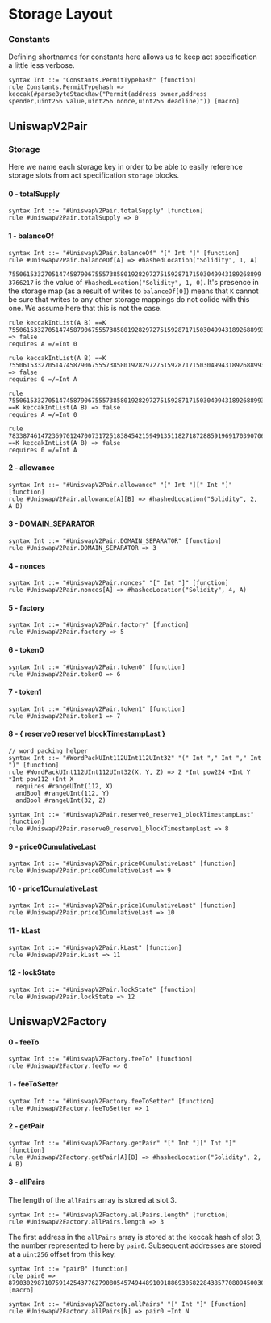 # Storage Layout

### Constants

Defining shortnames for constants here allows us to keep act specification a
little less verbose.

```k
syntax Int ::= "Constants.PermitTypehash" [function]
rule Constants.PermitTypehash => keccak(#parseByteStackRaw("Permit(address owner,address spender,uint256 value,uint256 nonce,uint256 deadline)")) [macro]
```

## UniswapV2Pair

### Storage

Here we name each storage key in order to be able to easily reference storage
slots from act specification `storage` blocks.

#### 0 - totalSupply

```k
syntax Int ::= "#UniswapV2Pair.totalSupply" [function]
rule #UniswapV2Pair.totalSupply => 0
```

#### 1 - balanceOf

```k
syntax Int ::= "#UniswapV2Pair.balanceOf" "[" Int "]" [function]
rule #UniswapV2Pair.balanceOf[A] => #hashedLocation("Solidity", 1, A)
```

`75506153327051474587906755573858019282972751592871715030499431892688993766217` is the value of
`#hashedLocation("Solidity", 1, 0)`. It's presence in the storage map (as a result of writes to
`balanceOf[0]`) means that `K` cannot be sure that writes to any other storage mappings do not
colide with this one. We assume here that this is not the case.

```k
rule keccakIntList(A B) ==K 75506153327051474587906755573858019282972751592871715030499431892688993766217 => false
requires A =/=Int 0

rule keccakIntList(A B) ==K 75506153327051474587906755573858019282972751592871715030499431892688993766217 => false
requires 0 =/=Int A

rule 75506153327051474587906755573858019282972751592871715030499431892688993766217 ==K keccakIntList(A B) => false
requires A =/=Int 0

rule 78338746147236970124700731725183845421594913511827187288591969170390706184117 ==K keccakIntList(A B) => false
requires 0 =/=Int A
```

#### 2 - allowance

```k
syntax Int ::= "#UniswapV2Pair.allowance" "[" Int "][" Int "]" [function]
rule #UniswapV2Pair.allowance[A][B] => #hashedLocation("Solidity", 2, A B)
```

#### 3 - DOMAIN_SEPARATOR

```k
syntax Int ::= "#UniswapV2Pair.DOMAIN_SEPARATOR" [function]
rule #UniswapV2Pair.DOMAIN_SEPARATOR => 3
```

#### 4 - nonces

```k
syntax Int ::= "#UniswapV2Pair.nonces" "[" Int "]" [function]
rule #UniswapV2Pair.nonces[A] => #hashedLocation("Solidity", 4, A)
```

#### 5 - factory

```k
syntax Int ::= "#UniswapV2Pair.factory" [function]
rule #UniswapV2Pair.factory => 5
```

#### 6 - token0

```k
syntax Int ::= "#UniswapV2Pair.token0" [function]
rule #UniswapV2Pair.token0 => 6
```

#### 7 - token1

```k
syntax Int ::= "#UniswapV2Pair.token1" [function]
rule #UniswapV2Pair.token1 => 7
```

#### 8 - { reserve0 reserve1 blockTimestampLast }

```k
// word packing helper
syntax Int ::= "#WordPackUInt112UInt112UInt32" "(" Int "," Int "," Int ")" [function]
rule #WordPackUInt112UInt112UInt32(X, Y, Z) => Z *Int pow224 +Int Y *Int pow112 +Int X
  requires #rangeUInt(112, X)
  andBool #rangeUInt(112, Y)
  andBool #rangeUInt(32, Z)

syntax Int ::= "#UniswapV2Pair.reserve0_reserve1_blockTimestampLast" [function]
rule #UniswapV2Pair.reserve0_reserve1_blockTimestampLast => 8
```

#### 9 - price0CumulativeLast

```k
syntax Int ::= "#UniswapV2Pair.price0CumulativeLast" [function]
rule #UniswapV2Pair.price0CumulativeLast => 9
```

#### 10 - price1CumulativeLast

```k
syntax Int ::= "#UniswapV2Pair.price1CumulativeLast" [function]
rule #UniswapV2Pair.price1CumulativeLast => 10
```

#### 11 - kLast

```k
syntax Int ::= "#UniswapV2Pair.kLast" [function]
rule #UniswapV2Pair.kLast => 11
```

#### 12 - lockState

```k
syntax Int ::= "#UniswapV2Pair.lockState" [function]
rule #UniswapV2Pair.lockState => 12
```

## UniswapV2Factory

#### 0 - feeTo

```k
syntax Int ::= "#UniswapV2Factory.feeTo" [function]
rule #UniswapV2Factory.feeTo => 0
```

#### 1 - feeToSetter

```k
syntax Int ::= "#UniswapV2Factory.feeToSetter" [function]
rule #UniswapV2Factory.feeToSetter => 1
```

#### 2 - getPair

```k
syntax Int ::= "#UniswapV2Factory.getPair" "[" Int "][" Int "]" [function]
rule #UniswapV2Factory.getPair[A][B] => #hashedLocation("Solidity", 2, A B)
```

#### 3 - allPairs

The length of the `allPairs` array is stored at slot 3.

```k
syntax Int ::= "#UniswapV2Factory.allPairs.length" [function]
rule #UniswapV2Factory.allPairs.length => 3
```

The first address in the `allPairs` array is stored at the keccak hash of
slot 3, the number represented to here by `pair0`. Subsequent addresses are
stored at a `uint256` offset from this key.

```k
syntax Int ::= "pair0" [function]
rule pair0 => 87903029871075914254377627908054574944891091886930582284385770809450030037083 [macro]

syntax Int ::= "#UniswapV2Factory.allPairs" "[" Int "]" [function]
rule #UniswapV2Factory.allPairs[N] => pair0 +Int N
```
